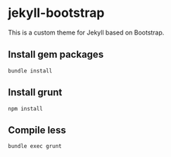 # jekyll-bootstrap
This is a custom theme for Jekyll based on Bootstrap.

## Install gem packages
```bundle install```

## Install grunt
```npm install```

## Compile less
```bundle exec grunt```

